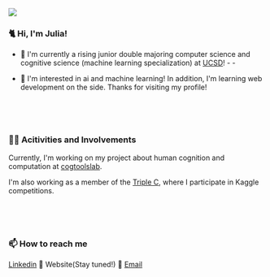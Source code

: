 <!--
**juliyaya007/juliyaya007** is a ✨ _special_ ✨ repository because its `README.md` (this file) appears on your GitHub profile.

Here are some ideas to get you started:

- 🔭 I’m currently working on ...
- 🌱 I’m currently learning ...
- 👯 I’m looking to collaborate on ...
- 🤔 I’m looking for help with ...
- 💬 Ask me about ...
- 📫 How to reach me: ...
- 😄 Pronouns: ...
- ⚡ Fun fact: ...
-->

![](file:///Users/julia/Desktop/julialeexu/images/circle-cropped.png)
### :cat2: Hi, I'm Julia! 
<!--
**juliyaya007/juliyaya007** is a ✨ _special_ ✨ repository because its `README.md` (this file) appears on your GitHub profile. 
-->
- :school: I'm currently a rising junior double majoring computer science and cognitive science (machine learning specialization) at [UCSD](https://ucsd.edu/)! - - 

- :robot: I'm interested in ai and machine learning! In addition, I'm learning web development on the side. Thanks for visiting my profile!
<p>&nbsp;</p>
<p>&nbsp;</p> 

### :woman_technologist: Acitivities and Involvements
Currently, I'm working on my project about human cognition and computation at [cogtoolslab](https://cogtoolslab.github.io/). 

I'm also working as a member of the [Triple C](http://ucsdtriplec.org/), where I participate in Kaggle competitions.
<p>&nbsp;</p> 
<p>&nbsp;</p> 

### 📫 How to reach me
[Linkedin](https://www.linkedin.com/in/julialeexu/) :small_blue_diamond: Website(Stay tuned!) :small_blue_diamond: [Email](mailto:jlxu@ucsd.edu)








